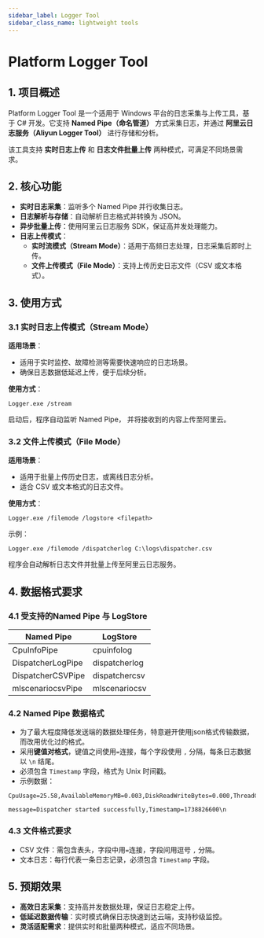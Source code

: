 ```yaml
---
sidebar_label: Logger Tool
sidebar_class_name: lightweight tools
---
```


# Platform Logger Tool

## 1. 项目概述

Platform Logger Tool 是一个适用于 Windows 平台的日志采集与上传工具，基于 C# 开发。它支持 **Named Pipe（命名管道）** 方式采集日志，并通过 **阿里云日志服务（Aliyun Logger Tool）** 进行存储和分析。

该工具支持 **实时日志上传** 和 **日志文件批量上传** 两种模式，可满足不同场景需求。

## 2. 核心功能

- **实时日志采集**：监听多个 Named Pipe 并行收集日志。
- **日志解析与存储**：自动解析日志格式并转换为 JSON。
- **异步批量上传**：使用阿里云日志服务 SDK，保证高并发处理能力。
- **日志上传模式**：
  - **实时流模式（Stream Mode）**：适用于高频日志处理，日志采集后即时上传。
  - **文件上传模式（File Mode）**：支持上传历史日志文件（CSV 或文本格式）。

## 3. 使用方式

### **3.1 实时日志上传模式（Stream Mode）**

**适用场景**：
- 适用于实时监控、故障检测等需要快速响应的日志场景。
- 确保日志数据低延迟上传，便于后续分析。

**使用方式**：
```plaintext
Logger.exe /stream
```
启动后，程序自动监听 Named Pipe， 并将接收到的内容上传至阿里云。

### **3.2 文件上传模式（File Mode）**

**适用场景**：
- 适用于批量上传历史日志，或离线日志分析。
- 适合 CSV 或文本格式的日志文件。

**使用方式**：
```plaintext
Logger.exe /filemode /logstore <filepath>
```
示例：
```plaintext
Logger.exe /filemode /dispatcherlog C:\logs\dispatcher.csv
```
程序会自动解析日志文件并批量上传至阿里云日志服务。

## 4. 数据格式要求

### **4.1 受支持的Named Pipe 与 LogStore**

| Named Pipe              | LogStore         |
|------------------------|-----------------|
| CpuInfoPipe            | cpuinfolog      |
| DispatcherLogPipe      | dispatcherlog   |
| DispatcherCSVPipe      | dispatchercsv   |
| mlscenariocsvPipe      | mlscenariocsv   |

### **4.2 Named Pipe 数据格式**

- 为了最大程度降低发送端的数据处理任务，特意避开使用json格式传输数据，而改用优化过的格式。
- 采用**键值对格式**，键值之间使用`=`连接，每个字段使用 `,` 分隔，每条日志数据以 `\n` 结尾。
- 必须包含 `Timestamp` 字段，格式为 Unix 时间戳。
- 示例数据：

```plaintext
CpuUsage=25.58,AvailableMemoryMB=0.003,DiskReadWriteBytes=0.000,ThreadCount=9347,Timestamp=1738826595\n

message=Dispatcher started successfully,Timestamp=1738826600\n
```

### **4.3 文件格式要求**

- CSV 文件：需包含表头，字段中用`=`连接，字段间用逗号 `,` 分隔。
- 文本日志：每行代表一条日志记录，必须包含 `Timestamp` 字段。

## 5. 预期效果

- **高效日志采集**：支持高并发数据处理，保证日志稳定上传。
- **低延迟数据传输**：实时模式确保日志快速到达云端，支持秒级监控。
- **灵活适配需求**：提供实时和批量两种模式，适应不同场景。
